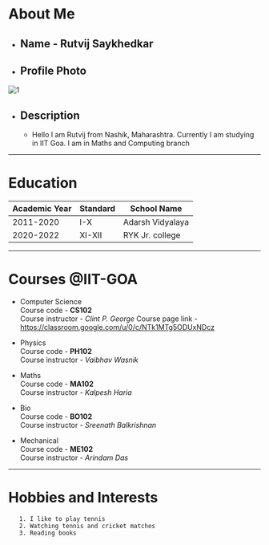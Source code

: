 # About Me

- ## Name - Rutvij Saykhedkar

- ## Profile Photo

![1]([https://www.google.com/search?channel=fs&client=ubuntu&q=profile+picture#imgrc=GonJG9aLPTc5LM](https://images.unsplash.com/photo-1511367461989-f85a21fda167?ixlib=rb-4.0.3&ixid=MnwxMjA3fDB8MHxzZWFyY2h8Mnx8cHJvZmlsZXxlbnwwfHwwfHw%3D&w=1000&q=80))

- ## Description
  - Hello I am Rutvij from Nashik, Maharashtra. Currently I am studying in IIT Goa. I am in Maths and Computing branch
  
 ____

# Education

| Academic Year | Standard | School Name |
| ---------     | -----    | -----       |
|2011-2020|I-X|Adarsh Vidyalaya|
|2020-2022|XI-XII|RYK Jr. college|

______

# Courses @IIT-GOA

- Computer Science\
Course code - **CS102**\
Course instructor - *Clint P. George*
Course page link - <https://classroom.google.com/u/0/c/NTk1MTg5ODUxNDcz>

- Physics\
Course code - **PH102**\
Course instructor - *Vaibhav Wasnik*

- Maths\
Course code - **MA102**\
Course instructor - *Kalpesh Haria*

- Bio\
Course code - **BO102**\
Course instructor - *Sreenath Balkrishnan*

- Mechanical\
Course code - **ME102**\
Course instructor - *Arindam Das*

---------

# Hobbies and Interests
    
       1. I like to play tennis
       2. Watching tennis and cricket matches
       3. Reading books

